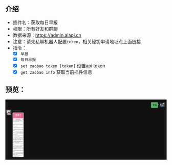 ## 介绍

* 插件名：获取每日早报
* 权限：所有好友和群聊
* 数据来源：https://admin.alapi.cn
* 注意：请先私聊机器人配置`token`，相关秘钥申请地址点上面链接
* 指令：
    * [x] `早报`
    * [x] `每日早报`
    * [x] `set zaobao token [token]` 设置api token
    * [x] `get zaobao info` 获取当前插件信息

## 预览：

![img](preview.jpg)